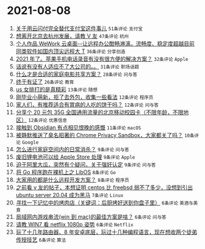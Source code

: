 # 2021-08-08

1. [关于用云闪付完全替代支付宝这件事儿](https://www.v2ex.com/t/794382) `51条评论` `支付宝`
1. [想离开北京去杭州发展，请教 V 友](https://www.v2ex.com/t/794384) `47条评论` `杭州`
1. [个人作品 WeWork 云桌面--让远程办公酣畅淋漓，流畅度、稳定度超越目前同类软件如国内顶尖远程大 T](https://www.v2ex.com/t/794365) `36条评论` `分享创造`
1. [2021 年了。苹果手机电话录音有没有很方便的解决方案？](https://www.v2ex.com/t/794353) `32条评论` `Apple`
1. [话说有没有人适应不了大公司的。。](https://www.v2ex.com/t/794392) `31条评论` `职场话题`
1. [什么才是合适的家庭电影共享方案？](https://www.v2ex.com/t/794360) `28条评论` `问与答`
1. [终于有证了](https://www.v2ex.com/t/794393) `26条评论` `教育`
1. [us 女排打的是真精彩](https://www.v2ex.com/t/794417) `13条评论` `随想`
1. [刚毕业小萌新，拒了去外包，收集一些看法](https://www.v2ex.com/t/794413) `12条评论` `程序员`
1. [家人们，有推荐适合有胃病的人吃的饼干吗？](https://www.v2ex.com/t/794400) `12条评论` `问与答`
1. [分享个 20 元包 35G 全国通用流量的北京移动校园卡（不限年龄，不限地区）](https://www.v2ex.com/t/794394) `12条评论` `优惠信息`
1. [接触到 Obsidian 有点相见恨晚的感慨](https://www.v2ex.com/t/794428) `11条评论` `macOS`
1. [被静默推送了臭名昭著的 Chrome Privacy Sandbox，大家都关了吗？](https://www.v2ex.com/t/794424) `10条评论` `Google`
1. [怎么进行家庭空间内的日常消杀？](https://www.v2ex.com/t/794427) `9条评论` `问与答`
1. [废旧锂电池可以给 Apple Store 处理](https://www.v2ex.com/t/794379) `9条评论` `Apple`
1. [迫于阿里大瓜，突然有个疑问，关于强奸认定](https://www.v2ex.com/t/794402) `9条评论` `问与答`
1. [将 Go 程序跑在裸机上之 LibOS](https://www.v2ex.com/t/794371) `8条评论` `Go`
1. [大家用的都是什么远程开发方案？](https://www.v2ex.com/t/794354) `8条评论` `程序员`
1. [之前看 v 友的帖子，本想证明 centos 比 freebsd 弱不了多少，没想到引出 ubuntu server 20.04 成为黑马](https://www.v2ex.com/t/794443) `7条评论` `Linux`
1. [寻找一下记忆中的烤肉店（关键词：后厨烤好送到你盘子里）](https://www.v2ex.com/t/794445) `6条评论` `美酒与美食`
1. [局域网内游戏串流(win 到 mac)的最佳方案是啥？](https://www.v2ex.com/t/794414) `6条评论` `问与答`
1. [请教 WIN7 看 netflix 1080p 姿势](https://www.v2ex.com/t/794396) `6条评论` `Netflix`
1. [玩了十几年路由器、8 年安卓底层，玩过十几种编程语言，现在想收两个徒弟传授技艺](https://www.v2ex.com/t/794433) `6条评论` `算法`

